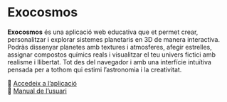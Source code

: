 # Exocosmos

**Exocosmos** és una aplicació web educativa que et permet crear, personalitzar i explorar sistemes planetaris en 3D de manera interactiva. Podràs dissenyar planetes amb textures i atmosferes, afegir estrelles, assignar compostos químics reals i visualitzar el teu univers fictici amb realisme i llibertat. Tot des del navegador i amb una interfície intuïtiva pensada per a tothom qui estimi l’astronomia i la creativitat.

🔗 [Accedeix a l’aplicació](https://exocosmos.vercel.app/)  
📘 [Manual de l’usuari](https://exocosmos.vercel.app/guide/index)
